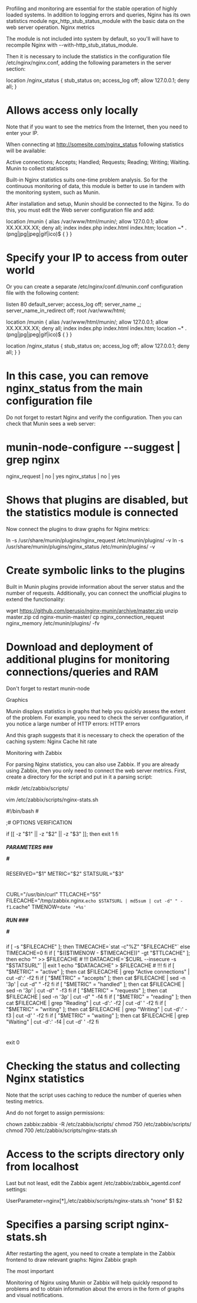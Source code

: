 Profiling and monitoring are essential for the stable operation of highly loaded systems. In addition to logging errors and queries, Nginx has its own statistics module ngx_http_stub_status_module with the basic data on the web server operation. Nginx metrics

The module is not included into system by default, so you'll will have to recompile Nginx with --with-http_stub_status_module.

Then it is necessary to include the statistics in the configuration file /etc/nginx/nginx.conf, adding the following parameters in the server section:

location /nginx_status {
  stub_status on;
  access_log off;
  allow 127.0.0.1;
  deny all;
}
# Allows access only locally

Note that if you want to see the metrics from the Internet, then you need to enter your IP.

When connecting at http://somesite.com/nginx_status following statistics will be available:

Active connections;
Accepts;
Handled;
Requests;
Reading;
Writing;
Waiting.
Munin to collect statistics

Built-in Nginx statistics suits one-time problem analysis. So for the continuous monitoring of data, this module is better to use in tandem with the monitoring system, such as Munin.

After installation and setup, Munin should be connected to the Nginx. To do this, you must edit the Web server configuration file and add:

location /munin {
        alias   /var/www/html/munin/;
        allow 127.0.0.1;
                allow XX.XX.XX.XX;
        deny all;
        index  index.php index.html index.htm;
        location ~* \.(png|jpg|jpeg|gif|ico)$ {
        }
}
# Specify your IP to access from outer world

Or you can create a separate /etc/nginx/conf.d/munin.conf configuration file with the following content:

listen 80 default_server;
access_log off;
server_name _; 
server_name_in_redirect off;
root  /var/www/html;

location /munin {
        alias   /var/www/html/munin/;
        allow 127.0.0.1;
                allow XX.XX.XX.XX;
        deny all;
        index  index.php index.html index.htm;
        location ~* \.(png|jpg|jpeg|gif|ico)$ {
        }
}

location /nginx_status {
        stub_status on;
        access_log   off;
        allow 127.0.0.1;
        deny all;
}
}
# In this case, you can remove nginx_status from the main configuration file

Do not forget to restart Nginx and verify the configuration. Then you can check that Munin sees a web server:

# munin-node-configure --suggest | grep nginx
nginx_request | no | yes
nginx_status | no | yes
# Shows that plugins are disabled, but the statistics module is connected

Now connect the plugins to draw graphs for Nginx metrics:

ln -s /usr/share/munin/plugins/nginx_request /etc/munin/plugins/ -v
ln -s /usr/share/munin/plugins/nginx_status /etc/munin/plugins/ -v
# Create symbolic links to the plugins

Built in Munin plugins provide information about the server status and the number of requests. Additionally, you can connect the unofficial plugins to extend the functionality:

wget https://github.com/perusio/nginx-munin/archive/master.zip
unzip master.zip
cd nginx-munin-master/
cp nginx_connection_request nginx_memory /etc/munin/plugins/ -fv
# Download and deployment of additional plugins for monitoring connections/queries and RAM

Don't forget to restart munin-node

Graphics

Munin displays statistics in graphs that help you quickly assess the extent of the problem. For example, you need to check the server configuration, if you notice a large number of HTTP errors: HTTP errors

And this graph suggests that it is necessary to check the operation of the caching system: 
Nginx Cache hit rate

Monitoring with Zabbix

For parsing Nginx statistics, you can also use Zabbix. If you are already using Zabbix, then you only need to connect the web server metrics. First, create a directory for the script and put in it a parsing script:

mkdir /etc/zabbix/scripts/

vim /etc/zabbix/scripts/nginx-stats.sh


#!/bin/bash
#<p class="code-comment">;#  OPTIONS VERIFICATION
</p>if [[ -z "$1" || -z "$2" || -z "$3" ]]; then
exit 1
fi

##### PARAMETERS ###<p class="code-comment"># 
</p>RESERVED="$1"
METRIC="$2"
STATSURL="$3"

#
CURL="/usr/bin/curl"
TTLCACHE="55"
FILECACHE="/tmp/zabbix.nginx.`echo $STATSURL | md5sum | cut -d" " -f1`.cache"
TIMENOW=`date '+%s'`

##### RUN ###<p class="code-comment"># 
</p>if [ -s "$FILECACHE" ]; then
TIMECACHE=`stat -c"%Z" "$FILECACHE"`
else
TIMECACHE=0
fi
if [ "$(($TIMENOW - $TIMECACHE))" -gt "$TTLCACHE" ]; then
echo "" >> $FILECACHE # !!!
DATACACHE=`$CURL --insecure -s "$STATSURL"` || exit 1
echo "$DATACACHE" > $FILECACHE # !!!
fi
if [ "$METRIC" = "active" ]; then
cat $FILECACHE | grep "Active connections" | cut -d':' -f2
fi
if [ "$METRIC" = "accepts" ]; then
cat $FILECACHE | sed -n '3p' | cut -d" " -f2
fi
if [ "$METRIC" = "handled" ]; then
cat $FILECACHE | sed -n '3p' | cut -d" " -f3
fi
if [ "$METRIC" = "requests" ]; then
cat $FILECACHE | sed -n '3p' | cut -d" " -f4
fi
if [ "$METRIC" = "reading" ]; then
cat $FILECACHE | grep "Reading" | cut -d':' -f2 | cut -d' ' -f2
fi
if [ "$METRIC" = "writing" ]; then
cat $FILECACHE | grep "Writing" | cut -d':' -f3 | cut -d' ' -f2
fi
if [ "$METRIC" = "waiting" ]; then
cat $FILECACHE | grep "Waiting" | cut -d':' -f4 | cut -d' ' -f2
fi

#
exit 0
# Checking the status and collecting Nginx statistics

Note that the script uses caching to reduce the number of queries when testing metrics.

And do not forget to assign permissions:

chown zabbix:zabbix -R /etc/zabbix/scripts/
chmod 750 /etc/zabbix/scripts/
chmod 700 /etc/zabbix/scripts/nginx-stats.sh
# Access to the scripts directory only from localhost

Last but not least, edit the Zabbix agent /etc/zabbix/zabbix_agentd.conf settings:

UserParameter=nginx[*],/etc/zabbix/scripts/nginx-stats.sh "none" $1 $2
# Specifies a parsing script nginx-stats.sh

After restarting the agent, you need to create a template in the Zabbix frontend to draw relevant graphs: Nginx Zabbix graph

The most important

Monitoring of Nginx using Munin or Zabbix will help quickly respond to problems and to obtain information about the errors in the form of graphs and visual notifications.